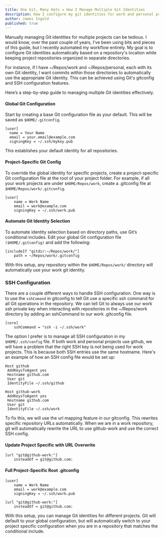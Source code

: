 ```yaml
---
title: One Git, Many Hats = How I Manage Multiple Git Identities
description: How I configure my git identities for work and personal projects
author: James Ingold
published: true
---
```


Manually managing Git identities for multiple projects can be tedious. I would know, over the past couple of years, I’ve been using bits and pieces of this guide, but I recently automated my workflow entirely. My goal is to configure Git identities automatically based on a repository's location while keeping project repositories organized in separate directories.

For instance, if I have ~/Repos/work and ~/Repos/personal, each with its own Git identity, I want commits within those directories to automatically use the appropriate Git identity. This can be achieved using Git's gitconfig and SSH configuration features.

Here’s a step-by-step guide to managing multiple Git identities effectively.

#### Global Git Configuration

Start by creating a base Git configuration file as your default. This will be saved as `$HOME/.gitconfig`.

```
[user]
  name = Your Name
  email = your.email@example.com
  signingKey = ~/.ssh/mykey.pub
```

This establishes your default identity for all repositories.

#### Project-Specific Git Config

To override the global identity for specific projects, create a project-specific Git configuration file at the root of your project folder. For example, if all your work projects are under `$HOME/Repos/work`, create a .gitconfig file at `$HOME/Repos/work/.gitconfig`.

```
[user]
    name = Work Name
    email = work@example.com
    signingKey = ~/.ssh/work.pub
```

#### Automate Git Identity Selection

To automate identity selection based on directory paths, use Git’s conditional includes. Edit your global Git configuration file `($HOME/.gitconfig)` and add the following:

```
[includeIf "gitdir:~/Repos/work/"]
    path = ~/Repos/work/.gitconfig
```

With this setup, any repository within the `$HOME/Repos/work/` directory will automatically
use your work git identity.

### SSH Configuration

There are a couple different ways to handle SSH configuration. One way is to use
the `sshComand` in gitconfig to tell Git use a specific ssh command for all Git
operations in the repository. We can tell Git to always use our work ssh private
key when interacting with repositories in the ~/Repos/work directory by adding
an sshCommand to our work .gitconfig file.

```
[core]
    sshCommand = "ssh -i ~/.ssh/work"
```

The option I prefer is to manage all SSH configuration in my `$HOME/.ssh/config` file. If
both work and personal projects use github, we will have a problem that the
right SSH key is not being used for work projects. This is because both SSH
entries use the same hostname. Here's an example of how an SSH config file would
be set up:

```
Host github
 AddKeysToAgent yes
 Hostname github.com
 User git
 IdentityFile ~/.ssh/github

Host github-work
 AddKeysToAgent yes
 Hostname github.com
 User git
 IdentityFile ~/.ssh/work
```

To fix this, we will use the url mapping feature in our gitconfig. This rewrites specific repository URLs automatically. When we are in a work
repository, git will automatically rewrite the URL to use github-work and use the correct SSH config.

#### Update Project Specific with URL Overwrite

```
[url "git@github-work:"]
    insteadOf = git@github.com:
```

#### Full Project-Specific Root .gitconfig

```
[user]
    name = Work Name
    email = work@example.com
    signingKey = ~/.ssh/work.pub

[url "git@github-work:"]
    insteadOf = git@github.com:
```

With this setup, you can manage Git identities for different
projects. Git will default to your global configuration, but will automatically
switch to your project specific configuration when you are in a repository that
matches the conditional include.
